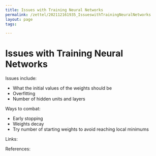 ```yaml
---
title: Issues with Training Neural Networks
permalink: /zettel/202112161935_IssueswithTrainingNeuralNetworks
layout: page
tags: 

---
```

# Issues with Training Neural Networks

Issues include:
- What the initial values of the weights should be 
- Overfitting
- Number of hidden units and layers

Ways to combat:
- Early stopping
- Weights decay
- Try number of starting weights to avoid reaching local minimums

Links: 

References: 

